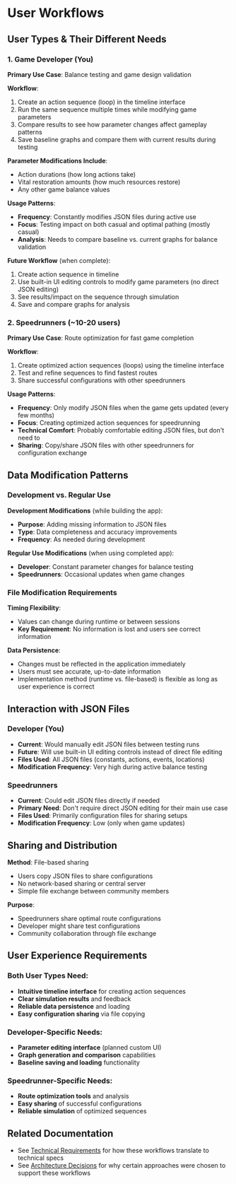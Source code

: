# User Workflows

## User Types & Their Different Needs

### 1. Game Developer (You)

**Primary Use Case**: Balance testing and game design validation

**Workflow**:
1. Create an action sequence (loop) in the timeline interface
2. Run the same sequence multiple times while modifying game parameters
3. Compare results to see how parameter changes affect gameplay patterns
4. Save baseline graphs and compare them with current results during testing

**Parameter Modifications Include**:
- Action durations (how long actions take)
- Vital restoration amounts (how much resources restore)
- Any other game balance values

**Usage Patterns**:
- **Frequency**: Constantly modifies JSON files during active use
- **Focus**: Testing impact on both casual and optimal pathing (mostly casual)
- **Analysis**: Needs to compare baseline vs. current graphs for balance validation

**Future Workflow** (when complete):
1. Create action sequence in timeline
2. Use built-in UI editing controls to modify game parameters (no direct JSON editing)
3. See results/impact on the sequence through simulation
4. Save and compare graphs for analysis

### 2. Speedrunners (~10-20 users)

**Primary Use Case**: Route optimization for fast game completion

**Workflow**:
1. Create optimized action sequences (loops) using the timeline interface
2. Test and refine sequences to find fastest routes
3. Share successful configurations with other speedrunners

**Usage Patterns**:
- **Frequency**: Only modify JSON files when the game gets updated (every few months)  
- **Focus**: Creating optimized action sequences for speedrunning
- **Technical Comfort**: Probably comfortable editing JSON files, but don't need to
- **Sharing**: Copy/share JSON files with other speedrunners for configuration exchange

## Data Modification Patterns

### Development vs. Regular Use

**Development Modifications** (while building the app):
- **Purpose**: Adding missing information to JSON files
- **Type**: Data completeness and accuracy improvements
- **Frequency**: As needed during development

**Regular Use Modifications** (when using completed app):
- **Developer**: Constant parameter changes for balance testing
- **Speedrunners**: Occasional updates when game changes

### File Modification Requirements

**Timing Flexibility**: 
- Values can change during runtime or between sessions
- **Key Requirement**: No information is lost and users see correct information

**Data Persistence**:
- Changes must be reflected in the application immediately
- Users must see accurate, up-to-date information
- Implementation method (runtime vs. file-based) is flexible as long as user experience is correct

## Interaction with JSON Files

### Developer (You)
- **Current**: Would manually edit JSON files between testing runs
- **Future**: Will use built-in UI editing controls instead of direct file editing
- **Files Used**: All JSON files (constants, actions, events, locations)
- **Modification Frequency**: Very high during active balance testing

### Speedrunners
- **Current**: Could edit JSON files directly if needed
- **Primary Need**: Don't require direct JSON editing for their main use case
- **Files Used**: Primarily configuration files for sharing setups
- **Modification Frequency**: Low (only when game updates)

## Sharing and Distribution

**Method**: File-based sharing
- Users copy JSON files to share configurations
- No network-based sharing or central server
- Simple file exchange between community members

**Purpose**: 
- Speedrunners share optimal route configurations
- Developer might share test configurations
- Community collaboration through file exchange

## User Experience Requirements

### Both User Types Need:
- **Intuitive timeline interface** for creating action sequences
- **Clear simulation results** and feedback
- **Reliable data persistence** and loading
- **Easy configuration sharing** via file copying

### Developer-Specific Needs:
- **Parameter editing interface** (planned custom UI)
- **Graph generation and comparison** capabilities
- **Baseline saving and loading** functionality

### Speedrunner-Specific Needs:
- **Route optimization tools** and analysis
- **Easy sharing** of successful configurations
- **Reliable simulation** of optimized sequences

## Related Documentation

- See [Technical Requirements](technical-requirements.md) for how these workflows translate to technical specs
- See [Architecture Decisions](architecture-decisions.md) for why certain approaches were chosen to support these workflows